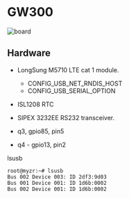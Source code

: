 # GW300

![board](board_in_case.jpg)

## Hardware

- LongSung M5710 LTE cat 1 module.
  - CONFIG_USB_NET_RNDIS_HOST
  - CONFIG_USB_SERIAL_OPTION
- ISL1208 RTC
- SIPEX 3232EE RS232 transceiver.

- q3, gpio85, pin5
- q4 - gpio13, pin2

lsusb

```
root@myzr:~# lsusb 
Bus 002 Device 003: ID 2df3:9d03
Bus 001 Device 001: ID 1d6b:0002
Bus 002 Device 001: ID 1d6b:0002
```
